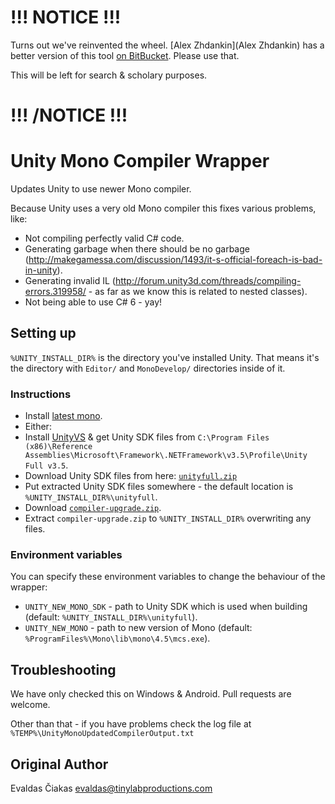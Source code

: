 # !!! NOTICE !!!

Turns out we've reinvented the wheel. [Alex Zhdankin](Alex Zhdankin) has a better version of this tool [on BitBucket](https://bitbucket.org/alexzzzz/unity-c-5.0-and-6.0-integration/overview). Please use that.

This will be left for search & scholary purposes.

# !!! /NOTICE !!!

# Unity Mono Compiler Wrapper

Updates Unity to use newer Mono compiler. 

Because Unity uses a very old Mono compiler this fixes various problems, like:
* Not compiling perfectly valid C# code.
* Generating garbage when there should be no garbage (http://makegamessa.com/discussion/1493/it-s-official-foreach-is-bad-in-unity).
* Generating invalid IL (http://forum.unity3d.com/threads/compiling-errors.319958/ - as far as we know this is related to nested classes).
* Not being able to use C# 6 - yay!

## Setting up

`%UNITY_INSTALL_DIR%` is the directory you've installed Unity. That means it's the directory with `Editor/` and `MonoDevelop/` directories inside of it.

### Instructions
- Install [latest mono](http://www.mono-project.com/download/).
- Either:
 - Install [UnityVS](http://unityvs.com/) & get Unity SDK files from `C:\Program Files (x86)\Reference Assemblies\Microsoft\Framework\.NETFramework\v3.5\Profile\Unity Full v3.5`.
 - Download Unity SDK files from here: [`unityfull.zip`](https://github.com/tinylabproductions/unity-mono-compiler-wrapper/releases/)
- Put extracted Unity SDK files somewhere - the default location is `%UNITY_INSTALL_DIR%\unityfull`.
- Download [`compiler-upgrade.zip`](https://github.com/tinylabproductions/unity-mono-compiler-wrapper/releases/).
- Extract `compiler-upgrade.zip` to `%UNITY_INSTALL_DIR%` overwriting any files.

### Environment variables

You can specify these environment variables to change the behaviour of the wrapper:

* `UNITY_NEW_MONO_SDK` - path to Unity SDK which is used when building (default: `%UNITY_INSTALL_DIR%\unityfull`).
* `UNITY_NEW_MONO` - path to new version of Mono (default: `%ProgramFiles%\Mono\lib\mono\4.5\mcs.exe`).

## Troubleshooting

We have only checked this on Windows & Android. Pull requests are welcome.

Other than that - if you have problems check the log file at `%TEMP%\UnityMonoUpdatedCompilerOutput.txt`

## Original Author

Evaldas Čiakas <evaldas@tinylabproductions.com>
